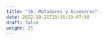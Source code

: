 ```yaml
---
title: "16. Mutadores y Accesores"
date: 2022-10-21T15:36:33-07:00
draft: false
weight: 25
---
```


